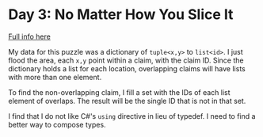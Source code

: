 # Day 3: No Matter How You Slice It

[Full info here](https://adventofcode.com/2018/day/3)

My data for this puzzle was a dictionary of `tuple<x,y>` to `list<id>`.
I just flood the area, each `x,y` point within a claim, with the claim
ID. Since the dictionary holds a list for each location, overlapping
claims will have lists with more than one element.

To find the non-overlapping claim, I fill a set with the IDs of each
list element of overlaps. The result will be the single ID that is not
in that set.

I find that I do not like C#'s `using` directive in lieu of typedef. I
need to find a better way to compose types.
